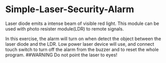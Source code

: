 # Simple-Laser-Security-Alarm

Laser diode emits a intense beam of visible red light. This module can be used with photo resister module(LDR) to remote signals.

In this exercise, the alarm will turn on when detect the object between the laser diode and the LDR.
Low power laser device will use, and connect touch switch to turn off the alarm from the buzzer and to reset the whole program. 
##WARNING 
Do not point the laser to eyes!  

